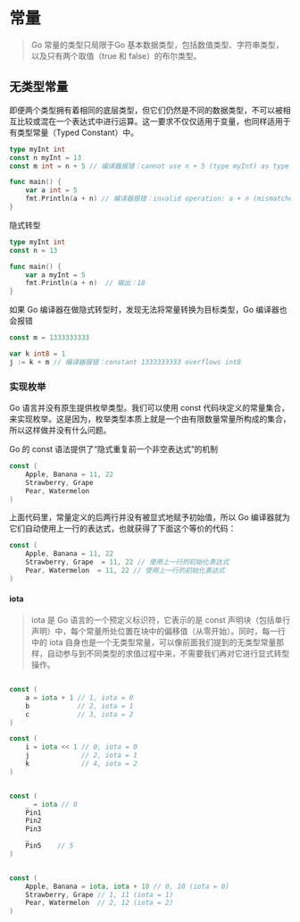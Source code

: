 # 常量

> Go 常量的类型只局限于Go 基本数据类型，包括数值类型、字符串类型，以及只有两个取值（true 和 false）的布尔类型。

## 无类型常量

即便两个类型拥有着相同的底层类型，但它们仍然是不同的数据类型，不可以被相互比较或混在一个表达式中进行运算。这一要求不仅仅适用于变量，也同样适用于有类型常量（Typed Constant）中。

```go
type myInt int
const n myInt = 13
const m int = n + 5 // 编译器报错：cannot use n + 5 (type myInt) as type int in const initializer

func main() {
    var a int = 5
    fmt.Println(a + n) // 编译器报错：invalid operation: a + n (mismatched types int and myInt)
}
```

隐式转型

```go
type myInt int
const n = 13

func main() {
    var a myInt = 5
    fmt.Println(a + n)  // 输出：18
}
```

如果 Go 编译器在做隐式转型时，发现无法将常量转换为目标类型，Go 编译器也会报错

```go
const m = 1333333333

var k int8 = 1
j := k + m // 编译器报错：constant 1333333333 overflows int8
```

### 实现枚举

Go 语言并没有原生提供枚举类型。我们可以使用 const 代码块定义的常量集合，来实现枚举。这是因为，枚举类型本质上就是一个由有限数量常量所构成的集合，所以这样做并没有什么问题。

Go 的 const 语法提供了“隐式重复前一个非空表达式”的机制

```go
const (
    Apple, Banana = 11, 22
    Strawberry, Grape 
    Pear, Watermelon 
)
```

上面代码里，常量定义的后两行并没有被显式地赋予初始值，所以 Go 编译器就为它们自动使用上一行的表达式，也就获得了下面这个等价的代码：

```go
const (
    Apple, Banana = 11, 22
    Strawberry, Grape  = 11, 22 // 使用上一行的初始化表达式
    Pear, Watermelon  = 11, 22 // 使用上一行的初始化表达式
)
```

#### iota

> iota 是 Go 语言的一个预定义标识符，它表示的是 const 声明块（包括单行声明）中，每个常量所处位置在块中的偏移值（从零开始）。同时，每一行中的 iota 自身也是一个无类型常量，可以像前面我们提到的无类型常量那样，自动参与到不同类型的求值过程中来，不需要我们再对它进行显式转型操作。

```go

const (
    a = iota + 1 // 1, iota = 0
    b            // 2, iota = 1
    c            // 3, iota = 2
)

const (
    i = iota << 1 // 0, iota = 0
    j             // 2, iota = 1
    k             // 4, iota = 2
)


const (
    _ = iota // 0
    Pin1
    Pin2
    Pin3
    _
    Pin5    // 5   
)


const (
    Apple, Banana = iota, iota + 10 // 0, 10 (iota = 0)
    Strawberry, Grape // 1, 11 (iota = 1)
    Pear, Watermelon  // 2, 12 (iota = 2)
)
```
